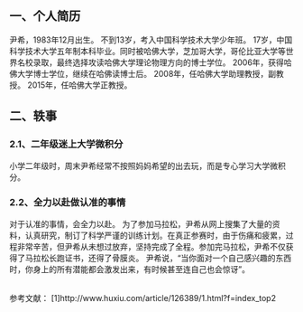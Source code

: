 ## **一、个人简历**
尹希，1983年12月出生。
不到13岁，考入中国科学技术大学少年班。
17岁，中国科学技术大学五年制本科毕业。同时被哈佛大学，芝加哥大学，哥伦比亚大学等世界名校录取，最终选择攻读哈佛大学理论物理方向的博士学位。
2006年，获得哈佛大学博士学位，继续在哈佛读博士后。
2008年，任哈佛大学助理教授，副教授。
2015年，任哈佛大学正教授。
## **二、轶事**
### **2.1、二年级迷上大学微积分**
小学二年级时，周末尹希经常不按照妈妈希望的出去玩，而是专心学习大学微积分。
### **2.2、全力以赴做认准的事情**
对于认准的事情，会全力以赴。
为了参加马拉松，尹希从网上搜集了大量的资料，认真研究，制订了科学严谨的训练计划。在真正参赛时，由于伤痛和疲累，过程非常辛苦，但尹希从未想过放弃，坚持完成了全程。参加完马拉松，尹希不仅获得了马拉松长跑证书，还得了骨膜炎。
尹希说，“当你面对一个自己感兴趣的东西时，你身上的所有潜能都会激发出来，有时候甚至连自己也会惊讶”。

<br/>
参考文献：
[1]http://www.huxiu.com/article/126389/1.html?f=index_top2
